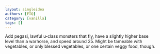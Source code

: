 ```yaml
---
layout: singleidea
authors: [FIQ]
category: [vanilla]
tags: []
---
```

Add pegasi, lawful u-class monsters that fly, have a slightly higher base level than a warhorse, and speed around 25. Might be tameable with vegetables, or only blessed vegetables, or one certain veggy food, though.

